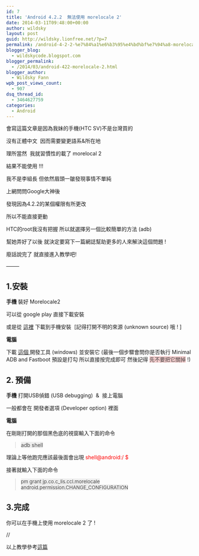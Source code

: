 ```yaml
---
id: 7
title: 'Android 4.2.2  無法使用 morelocale 2'
date: 2014-03-11T09:48:00+00:00
author: wildsky
layout: post
guid: http://wildsky.lionfree.net/?p=7
permalink: /android-4-2-2-%e7%84%a1%e6%b3%95%e4%bd%bf%e7%94%a8-morelocale-2/
blogger_blog:
  - wildskycode.blogspot.com
blogger_permalink:
  - /2014/03/android-422-morelocale-2.html
blogger_author:
  - Wildsky Fann
wpb_post_views_count:
  - 907
dsq_thread_id:
  - 3464627759
categories:
  - Android
---
```

<div class="pf-content">
  <p>
    會寫這篇文章是因為我妹的手機(HTC SV)不是台灣買的
  </p>
  
  <p>
    沒有正體中文  因而需要變更語系&所在地
  </p>
  
  <p>
    理所當然  我就習慣性的載了 morelocal 2
  </p>
  
  <p>
    結果不能使用 !!!
  </p>
  
  <p>
    <!--more MORE...-->
  </p>
  
  <p>
    我不是李組長 但依然眉頭一皺發現事情不單純
  </p>
  
  <p>
    上網問問Google大神後
  </p>
  
  <p>
    發現因為4.2.2的某個權限有所更改
  </p>
  
  <p>
    所以不能直接更動
  </p>
  
  <p>
    HTC的root我沒有把握 所以就選擇另一個比較簡單的方法 (adb)
  </p>
  
  <p>
    幫她弄好了以後 就決定要寫下一篇網誌幫助更多的人來解決這個問題 !
  </p>
  
  <p>
    廢話說完了 就直接進入教學吧!
  </p>
  
  <p>
    &#8212;&#8212;&#8211;
  </p>
  
  <h2>
    1.<strong>安裝</strong>
  </h2>
  
  <p>
    <b>手機</b> 裝好 Morelocale2
  </p>
  
  <p>
    可以從 google play 直接下載安裝
  </p>
  
  <p>
    或是從 <a href="https://drive.google.com/file/d/0B6YVAgG89X87NEtPMWdHWXlxUEk/edit?usp=sharing" target="_blank">這裡</a> 下載到手機安裝  [記得打開不明的來源 (unknown source) 哦 ! ]
  </p>
  
  <p>
    <b>電腦</b>
  </p>
  
  <p>
    下載 <a href="https://drive.google.com/file/d/0B6YVAgG89X87ZXJ6M0ZiTGhhZDg/edit?usp=sharing" target="_blank">這個 </a>開發工具 (windows) 並安裝它 (最後一個步驟會問你是否執行 Minimal ADB and Fastboot 預設是打勾 所以直接按完成即可 然後記得 <span style="color: #444444;"><span style="background-color: #f4cccc;">先不要把它關掉</span></span> !)
  </p>
  
  <h2>
    2. 預備
  </h2>
  
  <p>
    <b>手機</b> 打開USB偵錯 (USB debugging)  &  接上電腦
  </p>
  
  <p>
    一般都會在 開發者選項 (Developer option) 裡面
  </p>
  
  <p>
    <b>電腦</b>
  </p>
  
  <p>
    在剛剛打開的那個黑色底的視窗輸入下面的命令
  </p>
  
  <blockquote class="tr_bq">
    <p>
      <span style="color: #444444;"><span style="background-color: #eeeeee;">adb shell</span></span>
    </p>
  </blockquote>
  
  <p>
    理論上等他跑完應該最後面會出現 <span style="color: red;">shell@android:/ $</span>
  </p>
  
  <p>
    接著就輸入下面的命令
  </p>
  
  <blockquote class="tr_bq">
    <p>
      <span style="color: #444444; font-size: small;"><span style="background-color: #eeeeee;">pm grant jp.co.c_lis.ccl.morelocale android.permission.CHANGE_CONFIGURATION </span></span>
    </p>
  </blockquote>
  
  <h2>
    3.<b>完成</b>
  </h2>
  
  <p>
    你可以在手機上使用<b> </b>morelocale 2 了 !
  </p>
  
  <p>
    //
  </p>
  
  <p>
    以上教學參考<a href="http://apk.tw/forum.php?mod=viewthread&tid=378955&extra=page%3D1%26filter%3Dauthor%26orderby%3Ddateline%26orderby%3Ddateline" target="_blank">這篇</a>
  </p>
</div>